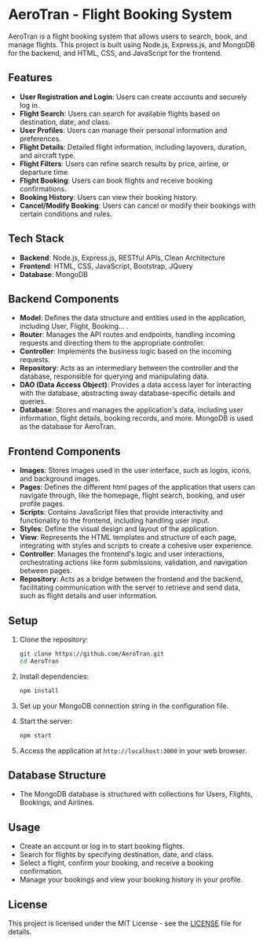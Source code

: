 # AeroTran - Flight Booking System

AeroTran is a flight booking system that allows users to search, book, and manage flights. This project is built using Node.js, Express.js, and MongoDB for the backend, and HTML, CSS, and JavaScript for the frontend.

## Features
- **User Registration and Login**: Users can create accounts and securely log in.
- **Flight Search**: Users can search for available flights based on destination, date, and class.
- **User Profiles**: Users can manage their personal information and preferences.
- **Flight Details**: Detailed flight information, including layovers, duration, and aircraft type.
- **Flight Filters**: Users can refine search results by price, airline, or departure time.
- **Flight Booking**: Users can book flights and receive booking confirmations.
- **Booking History**: Users can view their booking history.
- **Cancel/Modify Booking**: Users can cancel or modify their bookings with certain conditions and rules.

## Tech Stack
- **Backend**: Node.js, Express.js, RESTful APIs, Clean Architecture
- **Frontend**: HTML, CSS, JavaScript, Bootstrap, JQuery
- **Database**: MongoDB

## Backend Components
- **Model**: Defines the data structure and entities used in the application, including User, Flight, Booking... .
- **Router**: Manages the API routes and endpoints, handling incoming requests and directing them to the appropriate controller.
- **Controller**: Implements the business logic  based on the incoming requests.
- **Repository**: Acts as an intermediary between the controller and the database, responsible for querying and manipulating data.
- **DAO (Data Access Object)**: Provides a data access layer for interacting with the database, abstracting away database-specific details and queries.
- **Database**: Stores and manages the application's data, including user information, flight details, booking records, and more. MongoDB is used as the database for AeroTran.

## Frontend Components
- **Images**: Stores images used in the user interface, such as logos, icons, and background images.
- **Pages**: Defines the different html pages of the application that users can navigate through, like the homepage, flight search, booking, and user profile pages.
- **Scripts**: Contains JavaScript files that provide interactivity and functionality to the frontend, including handling user input.
- **Styles**: Define the visual design and layout of the application.
- **View**: Represents the HTML templates and structure of each page, integrating with styles and scripts to create a cohesive user experience.
- **Controller**: Manages the frontend's logic and user interactions, orchestrating actions like form submissions, validation, and navigation between pages.
- **Repository**: Acts as a bridge between the frontend and the backend, facilitating communication with the server to retrieve and send data, such as flight details and user information.

## Setup
1. Clone the repository:
   ```bash
   git clone https://github.com/AeroTran.git
   cd AeroTran
   ```

2. Install dependencies:
   ```bash
   npm install
   ```

3. Set up your MongoDB connection string in the configuration file.

4. Start the server:
   ```bash
   npm start
   ```

5. Access the application at `http://localhost:3000` in your web browser.

## Database Structure
- The MongoDB database is structured with collections for Users, Flights, Bookings, and Airlines.

## Usage
- Create an account or log in to start booking flights.
- Search for flights by specifying destination, date, and class.
- Select a flight, confirm your booking, and receive a booking confirmation.
- Manage your bookings and view your booking history in your profile.

## License
This project is licensed under the MIT License - see the [LICENSE](LICENSE) file for details.
